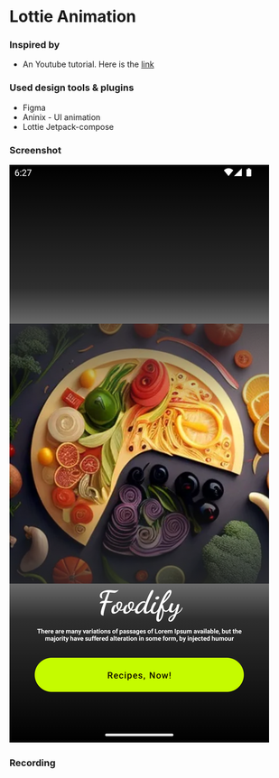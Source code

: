 # Lottie Animation

### Inspired by
 - An Youtube tutorial. Here is the [link](https://www.youtube.com/watch?v=N3t7SIlFPrQ)

### Used design tools & plugins
 - Figma
 - Aninix - UI animation
 - Lottie Jetpack-compose
### Screenshot
![Screenshot](screenshot.png)

### Recording


